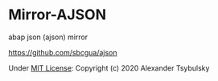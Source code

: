 # Mirror-AJSON

abap json (ajson) mirror

https://github.com/sbcgua/ajson

Under [MIT License](https://github.com/sbcgua/ajson/blob/master/LICENSE): Copyright (c) 2020 Alexander Tsybulsky
